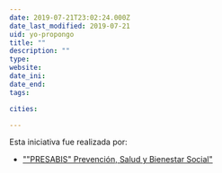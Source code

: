 ```yaml
---
date: 2019-07-21T23:02:24.000Z
date_last_modified: 2019-07-21
uid: yo-propongo
title: ""
description: ""
type: 
website: 
date_ini: 
date_end: 
tags:

cities: 

---
```


Esta iniciativa fue realizada por:

- ["\"PRESABIS\" Prevención, Salud y Bienestar Social"](/i/resabis-prevencion-salud-y-bienestar-social.html)
